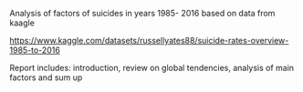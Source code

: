 Analysis of factors of suicides in years 1985- 2016 based on data from kaagle 

https://www.kaggle.com/datasets/russellyates88/suicide-rates-overview-1985-to-2016

Report includes: introduction, review on global tendencies, analysis of  main factors and sum up

  
  
